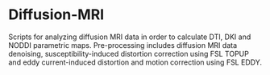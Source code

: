 # Diffusion-MRI
Scripts for analyzing diffusion MRI data in order to calculate DTI, DKI and NODDI parametric maps.
Pre-processing includes diffusion MRI data denoising, susceptibility-induced distortion correction using FSL TOPUP and eddy current-induced
distortion and motion correction using FSL EDDY.

